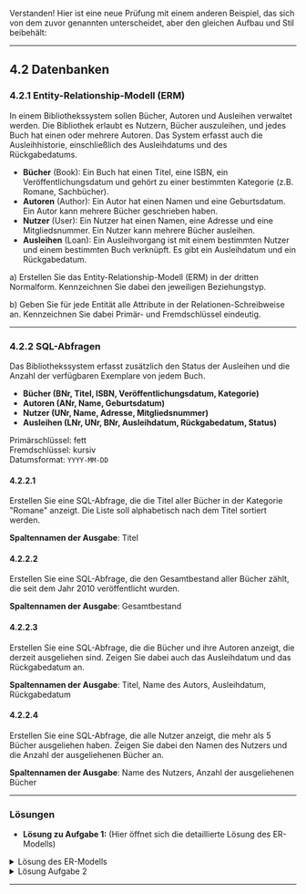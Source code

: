 Verstanden! Hier ist eine neue Prüfung mit einem anderen Beispiel, das sich von dem zuvor genannten unterscheidet, aber den gleichen Aufbau und Stil beibehält:

---

## 4.2 Datenbanken

### 4.2.1 Entity-Relationship-Modell (ERM)
In einem Bibliothekssystem sollen Bücher, Autoren und Ausleihen verwaltet werden. Die Bibliothek erlaubt es Nutzern, Bücher auszuleihen, und jedes Buch hat einen oder mehrere Autoren. Das System erfasst auch die Ausleihhistorie, einschließlich des Ausleihdatums und des Rückgabedatums.

- **Bücher** (Book): Ein Buch hat einen Titel, eine ISBN, ein Veröffentlichungsdatum und gehört zu einer bestimmten Kategorie (z.B. Romane, Sachbücher).
- **Autoren** (Author): Ein Autor hat einen Namen und eine Geburtsdatum. Ein Autor kann mehrere Bücher geschrieben haben.
- **Nutzer** (User): Ein Nutzer hat einen Namen, eine Adresse und eine Mitgliedsnummer. Ein Nutzer kann mehrere Bücher ausleihen.
- **Ausleihen** (Loan): Ein Ausleihvorgang ist mit einem bestimmten Nutzer und einem bestimmten Buch verknüpft. Es gibt ein Ausleihdatum und ein Rückgabedatum.

a) Erstellen Sie das Entity-Relationship-Modell (ERM) in der dritten Normalform. Kennzeichnen Sie dabei den jeweiligen Beziehungstyp.

b) Geben Sie für jede Entität alle Attribute in der Relationen-Schreibweise an. Kennzeichnen Sie dabei Primär- und Fremdschlüssel eindeutig.

---

### 4.2.2 SQL-Abfragen

Das Bibliothekssystem erfasst zusätzlich den Status der Ausleihen und die Anzahl der verfügbaren Exemplare von jedem Buch.

- **Bücher (BNr, Titel, ISBN, Veröffentlichungsdatum, Kategorie)**
- **Autoren (ANr, Name, Geburtsdatum)**
- **Nutzer (UNr, Name, Adresse, Mitgliedsnummer)**
- **Ausleihen (LNr, UNr, BNr, Ausleihdatum, Rückgabedatum, Status)**

Primärschlüssel: fett  
Fremdschlüssel: kursiv  
Datumsformat: `YYYY-MM-DD`

#### 4.2.2.1
Erstellen Sie eine SQL-Abfrage, die die Titel aller Bücher in der Kategorie "Romane" anzeigt. Die Liste soll alphabetisch nach dem Titel sortiert werden.

**Spaltennamen der Ausgabe**: Titel

#### 4.2.2.2
Erstellen Sie eine SQL-Abfrage, die den Gesamtbestand aller Bücher zählt, die seit dem Jahr 2010 veröffentlicht wurden.

**Spaltennamen der Ausgabe**: Gesamtbestand

#### 4.2.2.3
Erstellen Sie eine SQL-Abfrage, die die Bücher und ihre Autoren anzeigt, die derzeit ausgeliehen sind. Zeigen Sie dabei auch das Ausleihdatum und das Rückgabedatum an.

**Spaltennamen der Ausgabe**: Titel, Name des Autors, Ausleihdatum, Rückgabedatum

#### 4.2.2.4
Erstellen Sie eine SQL-Abfrage, die alle Nutzer anzeigt, die mehr als 5 Bücher ausgeliehen haben. Zeigen Sie dabei den Namen des Nutzers und die Anzahl der ausgeliehenen Bücher an.

**Spaltennamen der Ausgabe**: Name des Nutzers, Anzahl der ausgeliehenen Bücher

---

### Lösungen

- **Lösung zu Aufgabe 1:** (Hier öffnet sich die detaillierte Lösung des ER-Modells)

<details>
<summary>Lösung des ER-Modells</summary>

- Entitäten: `Bücher`, `Autoren`, `Nutzer`, `Ausleihen`
- Beziehungen:
  - Ein Autor kann mehrere Bücher schreiben.
  - Ein Nutzer kann mehrere Bücher ausleihen.
  - Ein Buch kann von mehreren Autoren geschrieben sein.
  - Ein Ausleihvorgang verknüpft ein Buch mit einem Nutzer.
</details>
<details>
<summary>Lösung Aufgabe 2</summary>

- **Lösung zu Aufgabe 2:**
    - **2.1:** Alle Bücher der Kategorie "Romane" anzeigen.

  ```sql
  SELECT Titel FROM Bücher
  WHERE Kategorie = 'Romane'
  ORDER BY Titel;
  ```

    - **2.2:** Gesamtbestand aller Bücher seit 2010.

  ```sql
  SELECT COUNT(*) FROM Bücher
  WHERE Veröffentlichungsdatum >= '2010-01-01';
  ```

    - **2.3:** Bücher und ihre Autoren anzeigen, die derzeit ausgeliehen sind.

  ```sql
  SELECT Bücher.Titel, Autoren.Name, Ausleihen.Ausleihdatum, Ausleihen.Rückgabedatum
  FROM Ausleihen
  INNER JOIN Bücher ON Ausleihen.BNr = Bücher.BNr
  INNER JOIN Autoren ON Autoren.ANr = Bücher.ANr
  WHERE Ausleihen.Status = 'ausgeliehen';
  ```

    - **2.4:** Nutzer anzeigen, die mehr als 5 Bücher ausgeliehen haben.

  ```sql
  SELECT Nutzer.Name, COUNT(*) AS Ausgeliehene_Bücher
  FROM Ausleihen
  INNER JOIN Nutzer ON Ausleihen.UNr = Nutzer.UNr
  GROUP BY Nutzer.Name
  HAVING COUNT(*) > 5;
  ```
</details>

---